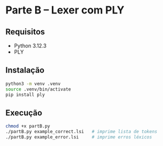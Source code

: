 # Parte B – Lexer com PLY

## Requisitos
- Python 3.12.3
- PLY

## Instalação
```bash
python3 -m venv .venv
source .venv/bin/activate
pip install ply
```

## Execução
```bash
chmod +x partB.py
./partB.py example_correct.lsi   # imprime lista de tokens
./partB.py example_error.lsi     # imprime erros léxicos
```